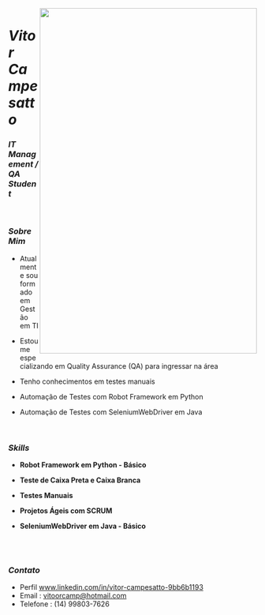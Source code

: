   <img align="right" width="440" height="700" right="0px" src="https://i.imgur.com/jJJRSB0.png">


# *Vitor Campesatto*
### *IT Management / QA Student*


<br>

### *Sobre Mim*

<p align="left" margin-left="10px"> 
 
- Atualmente sou formado em Gestão em TI  

- Estou me especializando em Quality Assurance (QA) para ingressar na área  

- Tenho conhecimentos em testes manuais   
 
- Automação de Testes com Robot Framework em Python 

- Automação de Testes com SeleniumWebDriver em Java
 




<br>

### *Skills*

<p align="left" margin-left="10px">
 
-  <strong>Robot Framework em Python - Básico</strong> <br>
  
-  <strong>Teste de Caixa Preta e Caixa Branca </strong> <br>
  
-  <strong>Testes Manuais </strong> <br>
  
-  <strong>Projetos Ágeis com SCRUM </strong> <br>
  
-  <strong>SeleniumWebDriver em Java - Básico</strong>
</p>

<br/>
<br/>

### *Contato*

- Perfil www.linkedin.com/in/vitor-campesatto-9bb6b1193
- Email : vitoorcamp@hotmail.com
- Telefone : (14) 99803-7626
